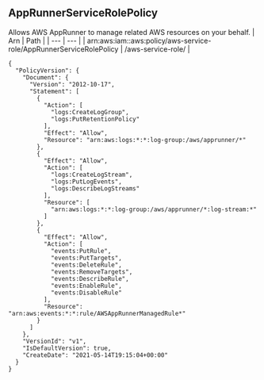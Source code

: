 
## AppRunnerServiceRolePolicy
Allows AWS AppRunner to manage related AWS resources on your behalf.
| Arn | Path |
| --- | --- |
| arn:aws:iam::aws:policy/aws-service-role/AppRunnerServiceRolePolicy | /aws-service-role/ |
```
{
  "PolicyVersion": {
    "Document": {
      "Version": "2012-10-17",
      "Statement": [
        {
          "Action": [
            "logs:CreateLogGroup",
            "logs:PutRetentionPolicy"
          ],
          "Effect": "Allow",
          "Resource": "arn:aws:logs:*:*:log-group:/aws/apprunner/*"
        },
        {
          "Effect": "Allow",
          "Action": [
            "logs:CreateLogStream",
            "logs:PutLogEvents",
            "logs:DescribeLogStreams"
          ],
          "Resource": [
            "arn:aws:logs:*:*:log-group:/aws/apprunner/*:log-stream:*"
          ]
        },
        {
          "Effect": "Allow",
          "Action": [
            "events:PutRule",
            "events:PutTargets",
            "events:DeleteRule",
            "events:RemoveTargets",
            "events:DescribeRule",
            "events:EnableRule",
            "events:DisableRule"
          ],
          "Resource": "arn:aws:events:*:*:rule/AWSAppRunnerManagedRule*"
        }
      ]
    },
    "VersionId": "v1",
    "IsDefaultVersion": true,
    "CreateDate": "2021-05-14T19:15:04+00:00"
  }
}
```
